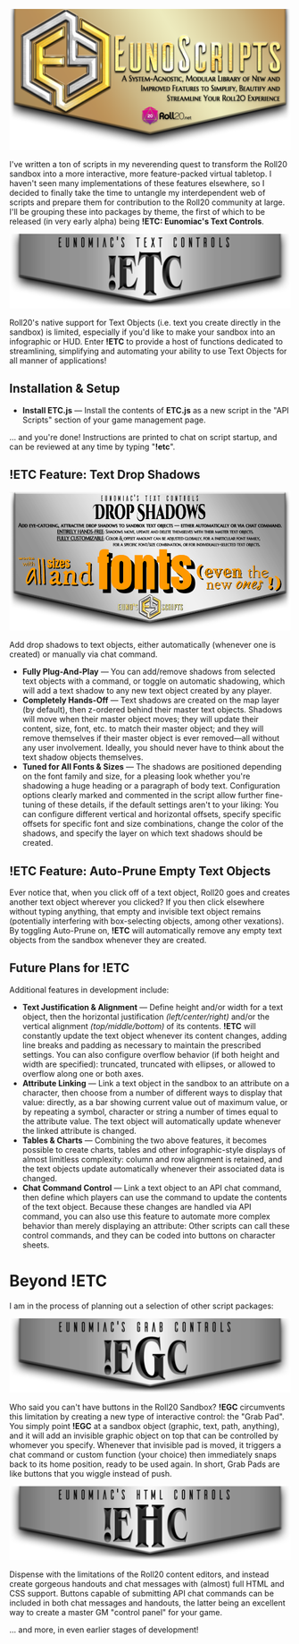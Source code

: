 ![Eunomiac's Roll20 Scripts](images/web/EunomiacsRoll20ScriptsLogo.png)

I've written a ton of scripts in my neverending quest to transform the Roll20 sandbox into a more interactive, more feature-packed virtual tabletop. I haven't seen many implementations of these features elsewhere, so I decided to finally take the time to untangle my interdependent web of scripts and prepare them for contribution to the Roll20 community at large.  I'll be grouping these into packages by theme, the first of which to be released (in very early alpha) being **!ETC: Eunomiac's Text Controls**.

![ETC: Eunomiac's Text Controls](images/web/ETCLogo.png)

Roll20's native support for Text Objects (i.e. text you create directly in the sandbox) is limited, especially if you'd like to make your sandbox into an infographic or HUD. Enter **!ETC** to provide a host of functions dedicated to streamlining, simplifying and automating your ability to use Text Objects for all manner of applications!

## Installation & Setup
* **Install ETC.js** — Install the contents of **ETC.js** as a new script in the "API Scripts" section of your game management page.

... and you're done! Instructions are printed to chat on script startup, and can be reviewed at any time by typing "**!etc**".

## !ETC Feature: Text Drop Shadows

![ETC Feature: Text Drop Shadows](images/web/ETCDropShadowsHeader.png)

Add drop shadows to text objects, either automatically (whenever one is created) or manually via chat command.
* **Fully Plug-And-Play** — You can add/remove shadows from selected text objects with a command, or toggle on automatic shadowing, which will add a text shadow to any new text object created by any player.
* **Completely Hands-Off** — Text shadows are created on the map layer (by default), then z-ordered behind their master text objects. Shadows will move when their master object moves; they will update their content, size, font, etc. to match their master object; and they will remove themselves if their master object is ever removed—all without any user involvement. Ideally, you should never have to think about the text shadow objects themselves.
* **Tuned for All Fonts & Sizes** — The shadows are positioned depending on the font family and size, for a pleasing look whether you're shadowing a huge heading or a paragraph of body text.  Configuration options clearly marked and commented in the script allow further fine-tuning of these details, if the default settings aren't to your liking: You can configure different vertical and horizontal offsets, specify specific offsets for specific font and size combinations, change the color of the shadows, and specify the layer on which text shadows should be created.

## !ETC Feature: Auto-Prune Empty Text Objects
Ever notice that, when you click off of a text object, Roll20 goes and creates another text object wherever you clicked? If you then click elsewhere without typing anything, that empty and invisible text object remains (potentially interfering with box-selecting objects, among other vexations).  By toggling Auto-Prune on, **!ETC** will automatically remove any empty text objects from the sandbox whenever they are created.

## Future Plans for !ETC
Additional features in development include:
* **Text Justification & Alignment** — Define height and/or width for a text object, then the horizontal justification *(left/center/right)* and/or the vertical alignment *(top/middle/bottom)* of its contents. <b>!ETC</b> will constantly update the text object whenever its content changes, adding line breaks and padding as necessary to maintain the prescribed settings. You can also configure overflow behavior (if both height and width are specified): truncated, truncated with ellipses, or allowed to overflow along one or both axes.
* **Attribute Linking** — Link a text object in the sandbox to an attribute on a character, then choose from a number of different ways to display that value: directly, as a bar showing current value out of maximum value, or by repeating a symbol, character or string a number of times equal to the attribute value. The text object will automatically update whenever the linked attribute is changed.
* **Tables & Charts** — Combining the two above features, it becomes possible to create charts, tables and other infographic-style displays of almost limitless complexity: column and row alignment is retained, and the text objects update automatically whenever their associated data is changed.
* **Chat Command Control** — Link a text object to an API chat command, then define which players can use the command to update the contents of the text object. Because these changes are handled via API command, you can also use this feature to automate more complex behavior than merely displaying an attribute: Other scripts can call these control commands, and they can be coded into buttons on character sheets.

# Beyond !ETC
I am in the process of planning out a selection of other script packages:

![ETC: Eunomiac's Grab Controls](images/web/EGCLogo.png)

Who said you can't have buttons in the Roll20 Sandbox? **!EGC** circumvents this limitation by creating a new type of interactive control: the "Grab Pad".  You simply point **!EGC** at a sandbox object (graphic, text, path, anything), and it will add an invisible graphic object on top that can be controlled by whomever you specify.  Whenever that invisible pad is moved, it triggers a chat command or custom function (your choice) then immediately snaps back to its home position, ready to be used again.  In short, Grab Pads are like buttons that you wiggle instead of push.

![ETC: Eunomiac's HTML Controls](images/web/EHCLogo.png)

Dispense with the limitations of the Roll20 content editors, and instead create gorgeous handouts and chat messages with (almost) full HTML and CSS support. Buttons capable of submitting API chat commands can be included in both chat messages and handouts, the latter being an excellent way to create a master GM "control panel" for your game.

... and more, in even earlier stages of development! 
